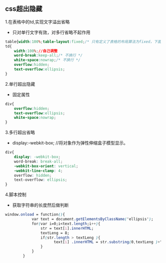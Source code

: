 ## css超出隐藏

1.在表格中的td,实现文字溢出省略

- 只对单行文字有效，对多行省略不起作用

```css
table{width:100%;table-layout:fixed;/* 只有定义了表格的布局算法为fixed，下面td的定义才能起作用。 */}
td{
    width:100%;//自己调整
    word-break:keep-all;/* 不换行 */
    white-space:nowrap;/* 不换行 */
    overflow:hidden;
    text-overflow:ellipsis;
}
```

2.单行超出隐藏

- 固定属性

```css
div{
    overflow:hidden; 
    text-overflow:ellipsis;
    white-space:nowrap; 
}
```

3.多行超出省略

- display:-webkit-box; //将对象作为弹性伸缩盒子模型显示。

```css
div{
    display: -webkit-box;
    word-break: break-all;
    -webkit-box-orient: vertical;
    -webkit-line-clamp: 4;
    overflow: hidden;
    text-overflow: ellipsis;
}
```

4.脚本控制

- 获取字符串的长度然后做判断

```css
window.onload = function(){
            var text = document.getElementsByClassName('ellipsis');
            for(var i=0;i<text.length;i++){
                str = text[i].innerHTML;
                textLeng = 8;
                if(str.length > textLeng ){
                      text[i] .innerHTML = str.substring(0,textLeng )+"...";
                } 
            }     
        }
```

